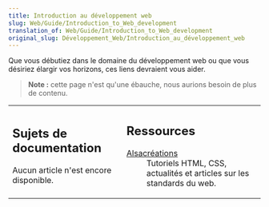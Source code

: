 ```yaml
---
title: Introduction au développement web
slug: Web/Guide/Introduction_to_Web_development
translation_of: Web/Guide/Introduction_to_Web_development
original_slug: Développement_Web/Introduction_au_développement_web
---
```

Que vous débutiez dans le domaine du développement web ou que vous désiriez élargir vos horizons, ces liens devraient vous aider.

> **Note :** cette page n'est qu'une ébauche, nous aurions besoin de plus de contenu.

<table>
  <tbody>
    <tr>
      <td>
        <h2 id="Sujets_de_documentation">Sujets de documentation</h2>
        <p>Aucun article n'est encore disponible.</p>
      </td>
      <td>
        <h2 id="Ressources">Ressources</h2>
        <dl>
          <dt>
            <a class="external" href="http://www.alsacreations.com/"
              >Alsacréations</a
            >
          </dt>
          <dd>
            Tutoriels HTML, CSS, actualités et articles sur les standards du
            web.
          </dd>
        </dl>
      </td>
    </tr>
  </tbody>
</table>